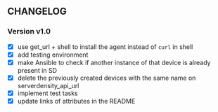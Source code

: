 ## CHANGELOG
### Version v1.0
- [X] use get_url + shell to install the agent instead of `curl` in shell
- [X] add testing environment
- [X] make Ansible to check if another instance of that device is already present in SD
- [X] delete the previously created devices with the same name on serverdensity_api_url
- [X] implement test tasks
- [X] update links of attributes in the README
